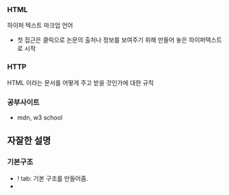 ### HTML 
하이퍼 텍스트 마크업 언어
- 첫 접근은 클릭으로 논문의 출처나 정보를 보여주기 위해 만들어 놓은 하이퍼텍스트로 시작
### HTTP 
HTML 이라는 문서를 어떻게 주고 받을 것인가에 대한 규칙
### 공부사이트
- mdn, w3 school 
## 자잘한 설명

### 기본구조
- ! tab: 기본 구조를 만들어줌.
- <title> 옆에 페이지 제목을 작성
- 보통은 여는태그와 닫는태그 쌍으로 이루어짐. 하지만 내용이 없는 경우는 닫는 태그가 없는 경우도 있음.
- head 와 body 로 이루어져 있음 

### 기본으로 알아둘 것 
- 웬만하면 거의 다 자동완성으로 작성할 것.
- (indent space 를 2로 적용하고(2칸 들여쓰기), 전체 선택해서 command + k + a 로 전체 적용)
- 속성을 작성할 때 쌍따옴표를 입력하는 것을 습관으로, 속성 여러개를 작성할 때는 띄어쓰기로 구분
- option + command + i : 개발자 도구창 오픈
    - elements: 창이 어떤 코드로 이루어져 있는지 확인 가능
    - 인스펙터 활성화 후 한 문단을 클릭 -> 글자가 한 줄에서 중간에 끝나든 뭐든 그 영역은 사각형임. 


### h 태그
heading
- 숫자에 따라 글씨의 크기가 다름(1~6,얼마만큼 중요한지에 대한 숫자) (신문기사의 헤드라인은 1) 
- 페이지 하나를 만든다면 h1 태그는 중요한 것들에만 사용 -> 몇 개 없어야 하는게 보통 맞음.
### p 태그
여러개의 문장으로 이루어진 문단을 표시
- lorem ipsum: lorem 하고 tab 하면 더미데이터가 나옴. lorem하고 숫자 붙여서 tab 하면 개수만큼의 단어만 나옴
- p 태그로 문단이 나눠짐. 

### b, strong 태그
- b 태그: bold, 단순하게 굵기를 수정
- strong 태그: 얘도 bold, 중요도를 강조, 시맨틱

- 구글에 파이썬을 검색하면 검색엔진 최적화를 통해, 얼마나 비중이 큰지 판단해서 우선순위를 정하고 우선순위가 높은 정보를 먼저
(i태그(이태리체)와 em태그도 같은 관계)

#### HTML은 구조를 작성하는 언어, 그 이외의 것은 CSS에서 다룸 


### a태그 
a는 anchor 태그의 약자 
```html
<a href="http://google.com">구글</a>
```
- target="_blank" 태그 속성들에 넣으면(ex.<a    > 태그에서 이 빈 공간): 새로운 탭이 열리면서 그 위치에 웹사이트가 뜸.
    - _self: 디폴트값.
    - _blank: 새로운 탭에서 열림. 
### img 태그 
```html
<img src="https://picsum.photos/200/300" alt="">
<img src="./assets/image/nyc.jpg" alt="뉴욕" width="200" height="300">
```
- img 태그는 여는 태그만 있음.
- src=""에는 이미지 주소가 들어감(웹사진은 그 주소, 컴퓨터에 저장된 파일은 컴퓨터에서의 위치와 파일이름)
- 일반적으로 작은 사진을 먼저 보여주고 클릭해서 들어가면 큰 사진을 보여줌(인스타그램 탐색기와 같이) -
- 서버가 큰 서비스의 경우에는 width, height 로 설정하는 것은 썩 좋은 방법은 아님.
- 따라서 저렇게 썸네일로 먼저 표시하고 그 이후 큰 사진을 출력하는 것을 배울 예정.
- 웹접근성: 장애인. 고령자 등이 웹사이트를 ~~, 이를 위해 alt=""에 그 설명들을 잘 적어놓음(apple instagram참고 개발자화면 참고)


### table 태그

- tr(table row): 테이블 한 줄
- th: table head / td: table data
- tr*3>td*3 자동으로 tr 3개에 td 3개 만들어짐
- html table tag 정보 찾으면서 공부


### link 태그
    - favicon 설정법: rel="icon" href="이미지주소"


### list 태그
    - ul: 순서가 없음, ol: 순서가 있음.


### form 태그 
- form 태그: 폼 데이터를 서버로 보낼 때
- input 태그:
- label 태그: 

- 아이디, 비밀번호를 입력하고 제출했을 때 url 에 변화가 생김.
- 데이터를 받아서 url로 정리를 해주는 것 -> 이 일을 input 태그들이 하는 것!

- radio 
- checkbox 는 보통 여러개를 체크해야할 때 사용

name="" : input 에 라벨을 붙이기 위함. 빈칸에 어떤 넣는 데이터에 이름을 붙여야 하는게 그 이름이 name
value: ex) radio, checkbox 에 체크가 됐을 때 보내지는 값, (name과 같이 보내질 예정)
id: css 를 쓰기위하거나 label 과 연결시키기 위한 요소. label과도 같아야 함. 
이것들이 기능하는 게 뭔지 다 알아보기 
class 

block은 왼쪽부터 오른쪽 끝까지의 
inline 속성
display none 속성 
b태그는 block이 아님


order: 숫자의 크기에 따라 상대적으로 정렬됨 (?) 뭔말이지
flexbox  가로축을 main 세로축을 sub축이라고 생각 
column reverse 하면 축이 바뀜 -> 세로가 주축이 됨
align-content 
